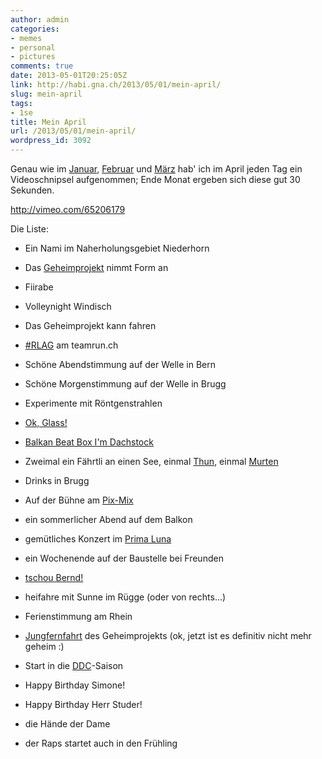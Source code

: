 ```yaml
---
author: admin
categories:
- memes
- personal
- pictures
comments: true
date: 2013-05-01T20:25:05Z
link: http://habi.gna.ch/2013/05/01/mein-april/
slug: mein-april
tags:
- 1se
title: Mein April
url: /2013/05/01/mein-april/
wordpress_id: 3092
---
```


Genau wie im [Januar](http://habi.gna.ch/2013/02/01/mein-januar/), [Februar](http://habi.gna.ch/2013/03/04/mein-februar/) und [März](http://habi.gna.ch/2013/04/01/mein-marz/) hab' ich im April jeden Tag ein Videoschnipsel aufgenommen; Ende Monat ergeben sich diese gut 30 Sekunden.

http://vimeo.com/65206179

Die Liste:




  
  * Ein Nami im Naherholungsgebiet Niederhorn


  
  * Das [Geheimprojekt](https://plus.google.com/s/geheimprojekt%20david%20haberth%C3%BCr) nimmt Form an


  
  * Fiirabe


  
  * Volleynight Windisch


  
  * Das Geheimprojekt kann fahren


  
  * [#RLAG](http://run-like-a-geek.tumblr.com) am teamrun.ch


  
  * Schöne Abendstimmung auf der Welle in Bern


  
  * Schöne Morgenstimmung auf der Welle in Brugg


  
  * Experimente mit Röntgenstrahlen


  
  * [Ok, Glass!](http://www.google.com/glass/start/)


  
  * [Balkan Beat Box I'm Dachstock](http://www.dachstock.ch/program/e/a/wild-wild-east-balkan-beat-box-isrusa.html)


  
  * Zweimal ein Fährtli an einen See, einmal [Thun](http://runkeeper.com/user/davidhaberthuer/activity/166975663), einmal [Murten](http://runkeeper.com/user/davidhaberthuer/activity/167362927)


  
  * Drinks in Brugg


  
  * Auf der Bühne am [Pix-Mix](http://habi.gna.ch/2013/04/15/pixmix-60/)


  
  * ein sommerlicher Abend auf dem Balkon


  
  * gemütliches Konzert im [Prima Luna](http://www.prima-luna.ch)


  
  * ein Wochenende auf der Baustelle bei Freunden


  
  * [tschou Bernd!](http://fotos.davidhaberth%C3%BCr.ch/index.php?type=sets&setId=72157633315057960)


  
  * heifahre mit Sunne im Rügge (oder von rechts...)


  
  * Ferienstimmung am Rhein


  
  * [Jungfernfahrt](http://runkeeper.com/user/davidhaberthuer/activity/171991857) des Geheimprojekts (ok, jetzt ist es definitiv nicht mehr geheim :)


  
  * Start in die [DDC](http://de.wikipedia.org/wiki/Double_Disc_Court)-Saison


  
  * Happy Birthday Simone!


  
  * Happy Birthday Herr Studer!


  
  * die Hände der Dame


  
  * der Raps startet auch in den Frühling


